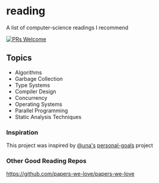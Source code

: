 # reading
A list of computer-science readings I recommend

<a target="_blank" href="https://github.com/kimarudg/reading/pulls">
  <img src="https://img.shields.io/badge/PRs-welcome-brightgreen.svg" alt="PRs Welcome" />
</a>

## Topics

* Algorithms
* Garbage Collection
* Type Systems
* Compiler Design
* Concurrency
* Operating Systems
* Parallel Programming
* Static Analysis Techniques

### Inspiration
This project was inspired by [@una's](https://github.com/una) [personal-goals](https://github.com/una/personal-goals) project

### Other Good Reading Repos
https://github.com/papers-we-love/papers-we-love
